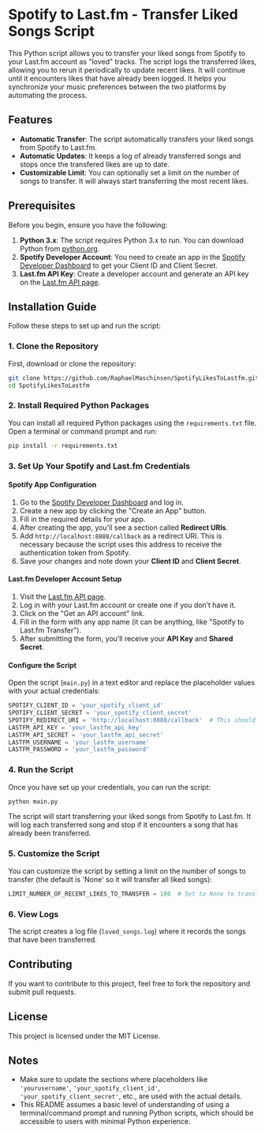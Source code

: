 # Spotify to Last.fm - Transfer Liked Songs Script

This Python script allows you to transfer your liked songs from Spotify to your Last.fm account as "loved" tracks. The script logs the transferred likes, allowing you to rerun it periodically to update recent likes. It will continue until it encounters likes that have already been logged. It helps you synchronize your music preferences between the two platforms by automating the process.

## Features

- **Automatic Transfer**: The script automatically transfers your liked songs from Spotify to Last.fm.
- **Automatic Updates**: It keeps a log of already transferred songs and stops once the transfered likes are up to date.
- **Customizable Limit**: You can optionally set a limit on the number of songs to transfer. It will always start transferring the most recent likes.

## Prerequisites

Before you begin, ensure you have the following:

1. **Python 3.x**: The script requires Python 3.x to run. You can download Python from [python.org](https://www.python.org/downloads/).
2. **Spotify Developer Account**: You need to create an app in the [Spotify Developer Dashboard](https://developer.spotify.com/dashboard/applications) to get your Client ID and Client Secret.
3. **Last.fm API Key**: Create a developer account and generate an API key on the [Last.fm API page](https://www.last.fm/api).

## Installation Guide

Follow these steps to set up and run the script:

### 1. Clone the Repository

First, download or clone the repository:

```bash
git clone https://github.com/RaphaelMaschinsen/SpotifyLikesToLastfm.git
cd SpotifyLikesToLastfm
```

### 2. Install Required Python Packages

You can install all required Python packages using the `requirements.txt` file. Open a terminal or command prompt and run:

```bash
pip install -r requirements.txt
```

### 3. Set Up Your Spotify and Last.fm Credentials

#### Spotify App Configuration

1. Go to the [Spotify Developer Dashboard](https://developer.spotify.com/dashboard/applications) and log in.
2. Create a new app by clicking the "Create an App" button.
3. Fill in the required details for your app.
4. After creating the app, you'll see a section called **Redirect URIs**.
5. Add `http://localhost:8888/callback` as a redirect URI. This is necessary because the script uses this address to receive the authentication token from Spotify.
6. Save your changes and note down your **Client ID** and **Client Secret**.

#### Last.fm Developer Account Setup

1. Visit the [Last.fm API page](https://www.last.fm/api).
2. Log in with your Last.fm account or create one if you don’t have it.
3. Click on the "Get an API account" link.
4. Fill in the form with any app name (it can be anything, like "Spotify to Last.fm Transfer").
5. After submitting the form, you’ll receive your **API Key** and **Shared Secret**.

#### Configure the Script

Open the script (`main.py`) in a text editor and replace the placeholder values with your actual credentials:

```python
SPOTIFY_CLIENT_ID = 'your_spotify_client_id'
SPOTIFY_CLIENT_SECRET = 'your_spotify_client_secret'
SPOTIFY_REDIRECT_URI = 'http://localhost:8888/callback'  # This should match the URI configured in your Spotify app
LASTFM_API_KEY = 'your_lastfm_api_key'
LASTFM_API_SECRET = 'your_lastfm_api_secret'
LASTFM_USERNAME = 'your_lastfm_username'
LASTFM_PASSWORD = 'your_lastfm_password'
```

### 4. Run the Script

Once you have set up your credentials, you can run the script:

```bash
python main.py
```

The script will start transferring your liked songs from Spotify to Last.fm. It will log each transferred song and stop if it encounters a song that has already been transferred.

### 5. Customize the Script

You can customize the script by setting a limit on the number of songs to transfer (the default is 'None' so it will transfer all liked songs):

```python
LIMIT_NUMBER_OF_RECENT_LIKES_TO_TRANSFER = 100  # Set to None to transfer all liked songs
```

### 6. View Logs

The script creates a log file (`loved_songs.log`) where it records the songs that have been transferred.

## Contributing

If you want to contribute to this project, feel free to fork the repository and submit pull requests.

## License

This project is licensed under the MIT License.

## Notes

- Make sure to update the sections where placeholders like `'yourusername'`, `'your_spotify_client_id'`, `'your_spotify_client_secret'`, etc., are used with the actual details.
- This README assumes a basic level of understanding of using a terminal/command prompt and running Python scripts, which should be accessible to users with minimal Python experience.
